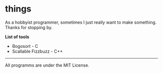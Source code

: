 # things

As a hobbyist programmer, sometimes I just really want to make something. Thanks for stopping by.

**List of tools**
- Bogosort - C
- Scallable Fizzbuzz - C++
---
All programms are under the MIT License.
